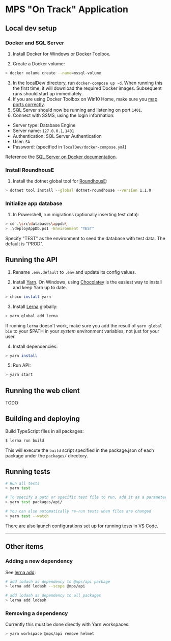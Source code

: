 # MPS "On Track" Application

## Local dev setup

### Docker and SQL Server

1. Install Docker for Windows or Docker Toolbox.

2. Create a Docker volume:

```sh
> docker volume create --name=mssql-volume
```

3. In the localDev/ directory, run `docker-compose up -d`. When running this the first time, it will download the required Docker images. Subsequent runs should start up immediately.
4. If you are using Docker Toolbox on Win10 Home, make sure you [map ports correctly](https://stackoverflow.com/a/57417278/2486583).
5. SQL Server should now be running and listening on port `1401`.
6. Connect with SSMS, using the login information:

- Server type: Database Engine
- Server name: `127.0.0.1,1401`
- Authentication: SQL Server Authentication
- User: `SA`
- Password: (specified in `localDev/docker-compose.yml`)

Reference the [SQL Server on Docker documentation](https://docs.microsoft.com/en-us/sql/linux/sql-server-linux-configure-docker?view=sql-server-ver15).

### Install RoundhousE

1. Install the dotnet global tool for [RoundhousE](https://github.com/chucknorris/roundhouse):

```sh
> dotnet tool install --global dotnet-roundhouse --version 1.1.0
```

### Initialize app database

1. In Powershell, run migrations (optionally inserting test data):

```sh
> cd .\src\databases\appdb\
> .\deployAppDb.ps1 -Environment "TEST"
```

Specify "TEST" as the environment to seed the database with test data. The default is "PROD".

## Running the API

1. Rename `.env.default` to `.env` and update its config values.

2. Install [Yarn](https://yarnpkg.com/en/docs/install). On Windows, using [Chocolatey](https://chocolatey.org/) is the easiest way to install and keep Yarn up to date.

```sh
> choco install yarn
```

3. Install [Lerna](https://github.com/lerna/lerna) globally:

```sh
> yarn global add lerna
```

If running `lerna` doesn't work, make sure you add the result of `yarn global bin` to your \$PATH in your _system_ environment variables, not just for your user.

4. Install dependencies:

```sh
> yarn install
```

5. Run API:

```sh
> yarn start
```

## Running the web client

TODO

## Building and deploying

Build TypeScript files in all packages:

```sh
$ lerna run build
```

This will execute the `build` script specified in the package.json of each package under the `packages/` directory.

## Running tests

```sh
# Run all tests
> yarn test

# To specify a path or specific test file to run, add it as a parameter
> yarn test packages/api/

# You can also automatically re-run tests when files are changed
> yarn test --watch
```

There are also launch configurations set up for running tests in VS Code.

---

## Other items

### Adding a new dependency

See [lerna add](https://github.com/lerna/lerna/tree/master/commands/add#readme):

```sh
# add lodash as dependency to @mps/api package
> lerna add lodash --scope @mps/api

# add lodash as dependency to all packages
> lerna add lodash
```

### Removing a dependency

Currently this must be done directly with Yarn workspaces:

```sh
> yarn workspace @mps/api remove helmet
```

